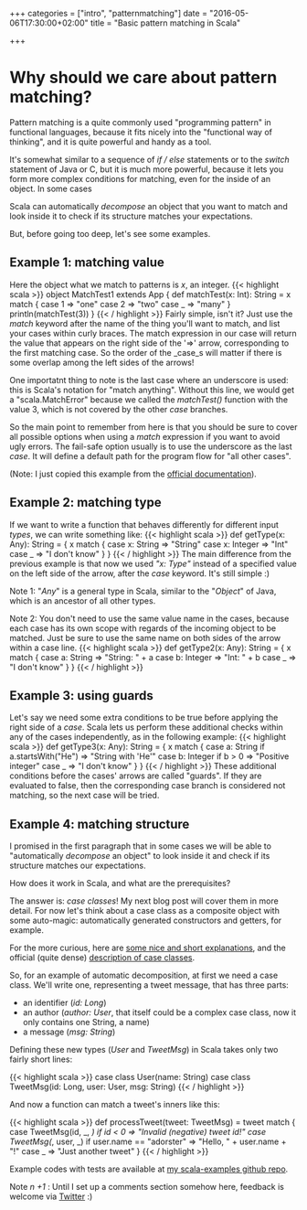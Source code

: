 +++
categories = ["intro", "patternmatching"]
date = "2016-05-06T17:30:00+02:00"
title = "Basic pattern matching in Scala"

+++

# Why should we care about pattern matching?

Pattern matching is a quite commonly used "programming pattern" in functional languages, because it 
fits nicely into the "functional way of thinking", and it is quite powerful and handy as a tool.

It's somewhat similar to a sequence of _if / else_ statements or to the _switch_ statement
of Java or C, but it is much more powerful, because it lets you form more complex 
conditions for matching, even for the inside of an object. 
In some cases
<!-- (when dealing with objects of _case classes_ for example; we'll learn about them a bit later in more detail) -->
Scala can automatically _decompose_ an object that you want to match and look inside it to check
if its structure matches your expectations.

<!--This means 
that you can apply rules based on the object's type or inner structure without having 
to manually disassemble the object into its parts.-->

But, before going too deep, let's see some examples.

## Example 1: matching value

Here the object what we match to patterns is _x_, an integer.
{{< highlight scala >}}
object MatchTest1 extends App {
  def matchTest(x: Int): String = x match {
    case 1 => "one"
    case 2 => "two"
    case _ => "many"
  }
  println(matchTest(3))
}
{{< / highlight >}}
Fairly simple, isn't it? Just use the _match_ keyword after the name of the
thing you'll want to match, and list your cases within curly braces.
The match expression in our case will return the value that appears on the right side of the '=>' arrow, corresponding
to the first matching case. So the order of the _case_s will matter if there is some overlap among the left sides of the arrows!

One importatnt thing to note is the last case where an underscore is used: this is Scala's notation
for "match anything". Without this line, we would get a "scala.MatchError" because we called 
the _matchTest()_ function with the value 3, which is not covered by the other _case_ branches.

So the main point to remember from here is that you should be sure to cover all
possible options when using a _match_ expression if you want to avoid ugly errors.
The fail-safe option usually is to use the underscore as the last _case_.
It will define a default path for the program flow for "all other cases".

(Note: I just copied this example from the
[official documentation](http://docs.scala-lang.org/tutorials/tour/pattern-matching.html)).

## Example 2: matching type

If we want to write a function that behaves differently for different input _types_, we can write something like:
{{< highlight scala >}}
def getType(x: Any): String = {
  x match {
    case x: String => "String"
    case x: Integer => "Int"
    case _ => "I don't know"
  }
}
{{< / highlight >}}
The main difference from the previous example is that now we used _"x: Type"_ instead of a specified value on the left side
of the arrow, after the _case_ keyword. It's still simple :)

Note 1: "_Any_" is a general type in Scala, similar to the "_Object_" of Java, which is an ancestor of all other types.

Note 2: You don't need to use the same value name in the cases, because each 
case has its own scope with regards of the incoming
object to be matched. Just be sure to use the same name on both sides of the arrow within a case line.
{{< highlight scala >}}
  def getType2(x: Any): String = {
    x match {
      case a: String => "String: " + a
      case b: Integer => "Int: " + b
      case _ => "I don't know"
    }
  }
{{< / highlight >}}


## Example 3: using guards

Let's say we need some extra conditions to be true before applying the right side of a _case_.
Scala lets us perform these additional checks within any of the cases independently, as in the 
following example:
{{< highlight scala >}}
def getType3(x: Any): String = {
  x match {
    case a: String if a.startsWith("He") => "String with 'He'"
    case b: Integer if b > 0 => "Positive integer"
    case _ => "I don't know"
  }
}
{{< / highlight >}}
These additional conditions before the cases' arrows are called "guards". 
If they are evaluated to false, then 
the corresponding case branch is considered not matching, so the next case will be tried.


## Example 4: matching structure

I promised in the first paragraph that in some cases we will be able to
"automatically _decompose_ an object" to look inside it and check
if its structure matches our expectations.

How does it work in Scala, and what are the prerequisites?

The answer is: _case classes_! My next blog post will cover them in more detail.
For now let's think about a case class as a composite object with some 
auto-magic: automatically generated constructors and getters, for example.

For the more curious, here are
[some nice and short explanations](http://stackoverflow.com/questions/2312881/what-is-the-difference-between-scalas-case-class-and-class%29), and the official (quite dense) [description of case classes](http://docs.scala-lang.org/tutorials/tour/case-classes.html).

So, for an example of automatic decomposition, at first we need a
case class. We'll write one, representing a tweet message, that has three parts:

- an identifier (_id: Long_)
- an author (_author: User_, that itself could be a complex case class, now it only contains one String, a name)
- a message (_msg: String_)

Defining these new types (_User_ and _TweetMsg_) in Scala takes only two fairly short lines:

{{< highlight scala >}}
case class User(name: String)
case class TweetMsg(id: Long, user: User, msg: String)
{{< / highlight >}}

And now a function can match a tweet's inners like this:

{{< highlight scala >}}
def processTweet(tweet: TweetMsg) = tweet match {
  case TweetMsg(id, _, _) if id < 0 => "Invalid (negative) tweet id!"
  case TweetMsg(_, user, _) if user.name == "adorster" => "Hello, " + user.name + "!"
  case _ => "Just another tweet"
}
{{< / highlight >}}


Example codes with tests are available at [my scala-examples github repo](https://github.com/ador/scala-examples/tree/master/02_pattern_match_app).

Note _n +1_ : Until I set up a comments section somehow here, feedback is welcome via [Twitter](https://twitter.com/adorster) :)
